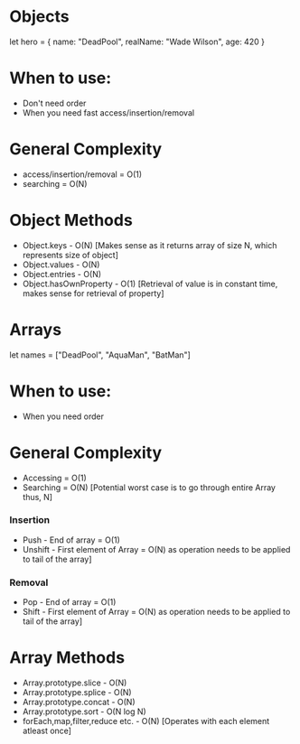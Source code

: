 # Objects
let hero = {
	name: "DeadPool",
	realName: "Wade Wilson",
	age: 420
}

# When to use:
* Don't need order
* When you need fast access/insertion/removal

# General Complexity
* access/insertion/removal = O(1)
* searching = O(N)

# Object Methods
* Object.keys - O(N) [Makes sense as it returns array of size N, which represents size of object]
* Object.values - O(N)
* Object.entries - O(N)
* Object.hasOwnProperty - O(1) [Retrieval of value is in constant time, makes sense for retrieval of property] 

# Arrays
let names = ["DeadPool", "AquaMan", "BatMan"]

# When to use:
* When you need order

# General Complexity
* Accessing = O(1)
* Searching = O(N) [Potential worst case is to go through entire Array thus, N]

### Insertion
* Push - End of array = O(1)
* Unshift - First element of Array = O(N) as operation needs to be applied to tail of the array]

### Removal
* Pop - End of array = O(1)
* Shift - First element of Array = O(N) as operation needs to be applied to tail of the array]

# Array Methods
* Array.prototype.slice - O(N)
* Array.prototype.splice - O(N) 
* Array.prototype.concat - O(N) 
* Array.prototype.sort - O(N log N) 
* forEach,map,filter,reduce etc. - O(N) [Operates with each element atleast once]
